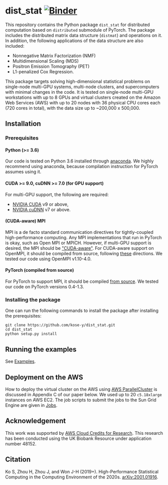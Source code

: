 # dist_stat [![Binder](https://mybinder.org/badge_logo.svg)](https://mybinder.org/v2/gh/kose-y/dist_stat/master?filepath=pytorch-dist-workshop.ipynb)


This repository contains the Python package `dist_stat` for distributed computation based on `distributed` submodule of PyTorch. The package includes the distributed matrix data structure (`distmat`) and operations on it. In addition, the following applications of the data structure are also included:
- Nonnegative Matrix Factorization (NMF)
- Multidimensional Scaling (MDS)
- Positron Emission Tomography (PET)
- L1-penalized Cox Regression.

This package targets solving high-dimensional statistical problems on single-node multi-GPU systems, multi-node clusters, and supercomputers with minimal changes in the code. It is tested on single-node multi-GPU workstations with up to 8 GPUs and virtual clusters created on the Amazon Web Services (AWS) with up to 20 nodes with 36 physical CPU cores each (720 cores in total), with the data size up to ~200,000 x 500,000.

## Installation
### Prerequisites
#### Python (>= 3.6)
Our code is tested on Python 3.6 installed through [anaconda](https://www.anaconda.com/distribution/#download-section). We highly recommend using anaconda, because compilation instruction for PyTorch assumes using it.

#### CUDA >= 9.0, cuDNN >= 7.0 (for GPU support)
For multi-GPU support, the following are required:
- [NVIDIA CUDA](https://developer.nvidia.com/cuda-downloads) v9 or above,
- [NVIDIA cuDNN](https://developer.nvidia.com/cudnn) v7 or above.

#### (CUDA-aware) MPI
MPI is a de facto standard communication directives for tightly-coupled high-performance computing. Any MPI implementations that run in PyTorch is okay, such as Open MPI or MPICH. However, if multi-GPU support is desired, the MPI should be ["CUDA-aware"](https://devblogs.nvidia.com/introduction-cuda-aware-mpi/). For CUDA-aware support on OpenMPI, it should be compiled from source, following [these](https://www.open-mpi.org/faq/?category=buildcuda) directions.
We tested our code using OpenMPI v1.10-4.0. 

#### PyTorch (compiled from source)
For PyTorch to support MPI, it should be compiled [from source](https://github.com/pytorch/pytorch#from-source). We tested our code on PyTorch versions 0.4-1.3.

### Installing the package
One can run the following commands to install the package after installing the prerequisites:
```
git clone https://github.com/kose-y/dist_stat.git
cd dist_stat
python setup.py install
```

## Running the examples
See [Examples](./examples).

## Deployment on the AWS
How to deploy the virtual cluster on the AWS using [AWS ParallelCluster](https://docs.aws.amazon.com/parallelcluster/) is discussed in Appendix C of our paper below. We used up to 20 `c5.18xlarge` instances on AWS EC2. The job scripts to submit the jobs to the Sun Grid Engine are given in [Jobs](./jobs).

## Acknowledgement
This work was supported by [AWS Cloud Credits for Research](https://aws.amazon.com/research-credits/). This research has been conducted using the UK Biobank Resource under application number 48152.

## Citation

Ko S, Zhou H, Zhou J, and Won J-H (2019+). High-Performance Statistical Computing in the Computing Environment of the 2020s. [arXiv:2001.01916](https://arxiv.org/abs/2001.01916).
